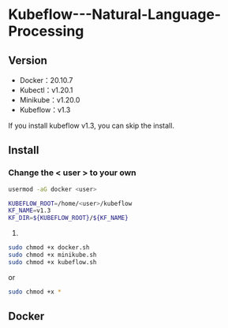 # Kubeflow---Natural-Language-Processing
## Version
* Docker：20.10.7
* Kubectl：v1.20.1
* Minikube：v1.20.0
* Kubeflow：v1.3

If you install kubeflow v1.3, you can skip the install.

## Install
### Change the < user > to your own
```Bash
usermod -aG docker <user>
```

```Bash
KUBEFLOW_ROOT=/home/<user>/kubeflow
KF_NAME=v1.3
KF_DIR=${KUBEFLOW_ROOT}/${KF_NAME}
```
  
1.
```Bash
sudo chmod +x docker.sh
sudo chmod +x minikube.sh
sudo chmod +x kubeflow.sh
```
or
```Bash
sudo chmod +x *
```

## Docker

